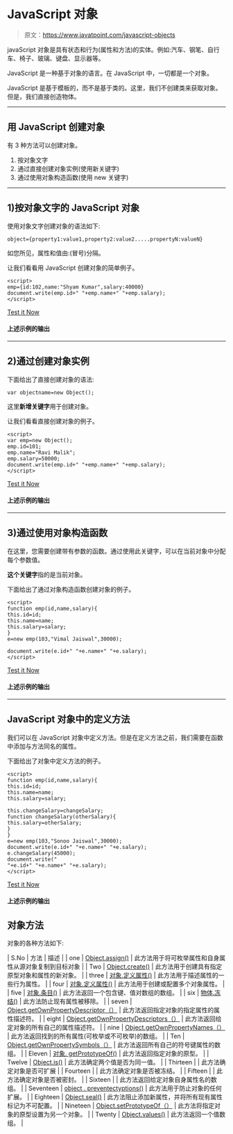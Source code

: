 # JavaScript 对象

> 原文：<https://www.javatpoint.com/javascript-objects>

javaScript 对象是具有状态和行为(属性和方法)的实体。例如:汽车、钢笔、自行车、椅子、玻璃、键盘、显示器等。

JavaScript 是一种基于对象的语言。在 JavaScript 中，一切都是一个对象。

JavaScript 是基于模板的，而不是基于类的。这里，我们不创建类来获取对象。但是，我们直接创造物体。

* * *

## 用 JavaScript 创建对象

有 3 种方法可以创建对象。

1.  按对象文字
2.  通过直接创建对象实例(使用新关键字)
3.  通过使用对象构造函数(使用 new 关键字)

* * *

## 1)按对象文字的 JavaScript 对象

使用对象文字创建对象的语法如下:

```
object={property1:value1,property2:value2.....propertyN:valueN}

```

如您所见，属性和值由:(冒号)分隔。

让我们看看用 JavaScript 创建对象的简单例子。

```
<script>
emp={id:102,name:"Shyam Kumar",salary:40000}
document.write(emp.id+" "+emp.name+" "+emp.salary);
</script>

```

[Test it Now](https://www.javatpoint.com/oprweb/test.jsp?filename=object1js)

#### 上述示例的输出

* * *

## 2)通过创建对象实例

下面给出了直接创建对象的语法:

```
var objectname=new Object();

```

这里**新增关键字**用于创建对象。

让我们看看直接创建对象的例子。

```
<script>
var emp=new Object();
emp.id=101;
emp.name="Ravi Malik";
emp.salary=50000;
document.write(emp.id+" "+emp.name+" "+emp.salary);
</script>

```

[Test it Now](https://www.javatpoint.com/oprweb/test.jsp?filename=object2js)

#### 上述示例的输出

* * *

## 3)通过使用对象构造函数

在这里，您需要创建带有参数的函数。通过使用此关键字，可以在当前对象中分配每个参数值。

**这个关键字**指的是当前对象。

下面给出了通过对象构造函数创建对象的例子。

```
<script>
function emp(id,name,salary){
this.id=id;
this.name=name;
this.salary=salary;
}
e=new emp(103,"Vimal Jaiswal",30000);

document.write(e.id+" "+e.name+" "+e.salary);
</script>

```

[Test it Now](https://www.javatpoint.com/oprweb/test.jsp?filename=object3js)

#### 上述示例的输出

* * *

## JavaScript 对象中的定义方法

我们可以在 JavaScript 对象中定义方法。但是在定义方法之前，我们需要在函数中添加与方法同名的属性。

下面给出了对象中定义方法的例子。

```
<script>
function emp(id,name,salary){
this.id=id;
this.name=name;
this.salary=salary;

this.changeSalary=changeSalary;
function changeSalary(otherSalary){
this.salary=otherSalary;
}
}
e=new emp(103,"Sonoo Jaiswal",30000);
document.write(e.id+" "+e.name+" "+e.salary);
e.changeSalary(45000);
document.write("
"+e.id+" "+e.name+" "+e.salary);
</script>

```

[Test it Now](https://www.javatpoint.com/oprweb/test.jsp?filename=object4js)

#### 上述示例的输出

## 对象方法

对象的各种方法如下:

| S.No | 方法 | 描述 |
| one | [Object.assign()](javascript-object-assign-method) | 此方法用于将可枚举属性和自身属性从源对象复制到目标对象 |
| Two | [Object.create()](javascript-object-create-method) | 此方法用于创建具有指定原型对象和属性的新对象。 |
| three | [对象.定义属性()](javascript-object-defineproperty-method) | 此方法用于描述属性的一些行为属性。 |
| four | [对象.定义属性()](javascript-object-defineproperties-method) | 此方法用于创建或配置多个对象属性。 |
| five | [对象.条目()](javascript-object-entries-method) | 此方法返回一个包含键、值对数组的数组。 |
| six | [物体.冻结()](javascript-object-freeze-method) | 此方法防止现有属性被移除。 |
| seven | [Object.getOwnPropertyDescriptor（）](javascript-object-getownpropertydescriptor-method) | 此方法返回指定对象的指定属性的属性描述符。 |
| eight | [Object.getOwnPropertyDescriptors（）](javascript-object-getownpropertydescriptors-method) | 此方法返回给定对象的所有自己的属性描述符。 |
| nine | [Object.getOwnPropertyNames（）](javascript-object-getownpropertynames-method) | 此方法返回找到的所有属性(可枚举或不可枚举)的数组。 |
| Ten | [Object.getOwnPropertySymbols（）](javascript-object-getownpropertysymbols-method) | 此方法返回所有自己的符号键属性的数组。 |
| Eleven | [对象. getPrototypeOf()](javascript-object-getprototypeof-method) | 此方法返回指定对象的原型。 |
| Twelve | [Object.is()](javascript-object-is-method) | 此方法确定两个值是否为同一值。 |
| Thirteen |  | 此方法确定对象是否可扩展 |
| Fourteen |  | 此方法确定对象是否被冻结。 |
| Fifteen |  | 此方法确定对象是否被密封。 |
| Sixteen |  | 此方法返回给定对象自身属性名的数组。 |
| Seventeen | [object . preventectyptions()](javascript-object-preventextensions-method) | 此方法用于防止对象的任何扩展。 |
| Eighteen | [Object.seal()](javascript-object-seal-method) | 此方法阻止添加新属性，并将所有现有属性标记为不可配置。 |
| Nineteen | [Object.setPrototypeOf（）](javascript-object-setprototypeof-method) | 此方法将指定对象的原型设置为另一个对象。 |
| Twenty | [Object.values()](javascript-object-values-method) | 此方法返回一个值数组。 |